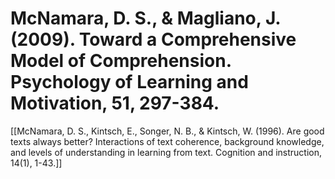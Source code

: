 # McNamara, D. S., & Magliano, J. (2009). Toward a Comprehensive Model of Comprehension. Psychology of Learning and Motivation, 51, 297-384.

[[McNamara, D. S., Kintsch, E., Songer, N. B., & Kintsch, W. (1996). Are good texts always better? Interactions of text coherence, background knowledge, and levels of understanding in learning from text. Cognition and instruction, 14(1), 1-43.]]